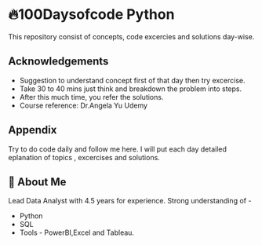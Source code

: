 
# 🔥100Daysofcode Python

This repository consist of concepts, code excercies and solutions day-wise.



## Acknowledgements

 - Suggestion to understand concept first of that day then try excercise.
 - Take 30 to 40 mins just think and breakdown the problem into steps.
 - After this much time, you refer the solutions.
 - Course reference: Dr.Angela Yu Udemy
## Appendix

Try to do code daily and follow me here. I will put each day detailed eplanation of topics , excercises and solutions.



## 🚀 About Me
Lead Data Analyst with 4.5 years for experience.
Strong understanding of -
- Python
- SQL
- Tools - PowerBI,Excel and Tableau.
